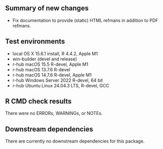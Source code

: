 ## Summary of new changes
* Fix documentation to provide (static) HTML refmans in addition to PDF refmans.

## Test environments
* local OS X 15.6.1 install, R 4.4.2, Apple M1
* win-builder (devel and release)
* r-hub macOS 15.5 R-devel, Apple M1
* r-hub macOS 13.7.6 R-devel
* r-hub macOS 14.7.6 R-devel, Apple M1
* r-hub Windows Server 2022 R-devel, 64 bit
* r-hub Ubuntu Linux 24.04.3 LTS, R-devel, GCC

## R CMD check results
There were no ERRORs, WARNINGs, or NOTEs.

## Downstream dependencies
There are currently no downstream dependencies for this package.

